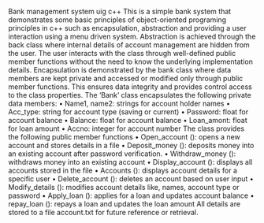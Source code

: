 Bank management system uig c++ 
This is a simple bank system that demonstrates some basic principles of object-oriented programing principles in c++ such as encapsulation, abstraction and providing a user interaction using a menu driven system.
Abstraction is achieved through the back class where internal details of account management are hidden from the user. The user interacts with the class through well-defined public member functions without the need to know the underlying implementation details.
Encapsulation is demonstrated by the bank class where data members are kept private and accessed or modified only through public member functions. This ensures data integrity and provides control access to the class properties.
The ‘Bank’ class encapsulates the following private data members: 
•	Name1, name2: strings for account holder names
•	Acc_type: string for account type (saving or current)
•	Password: float for account balance
•	Balance: float for account balance
•	Loan_amont: float for loan amount
•	Accno: integer for account number
The class provides the following public member functions
•	Open_account (): opens a new account and stores details in a file
•	Deposit_money (): deposits money into an existing account after password verification. 
•	Withdraw_money (): withdraws money into an existing account
•	Display_account (): displays all accounts stored in the file
•	Accounts (): displays account details for a specific user
•	Delete_account (): deletes an account based on user input
•	Modify_details (): modifies account details like, names, account type or password
•	Apply_loan (): applies for a loan and updates account balance
•	repay_loan (): repays a loan and updates the loan amount
All details are stored to a file account.txt for future reference or retrieval. 


